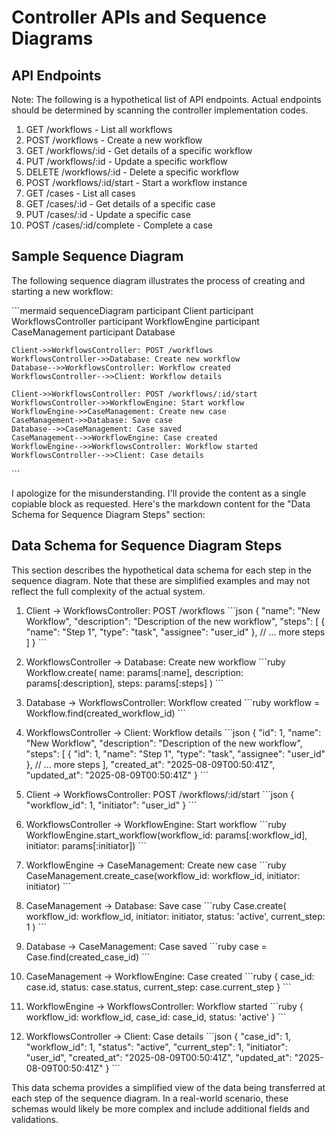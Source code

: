 # Controller APIs and Sequence Diagrams

## API Endpoints

Note: The following is a hypothetical list of API endpoints. Actual endpoints should be determined by scanning the controller implementation codes.

1. GET /workflows - List all workflows
2. POST /workflows - Create a new workflow
3. GET /workflows/:id - Get details of a specific workflow
4. PUT /workflows/:id - Update a specific workflow
5. DELETE /workflows/:id - Delete a specific workflow
6. POST /workflows/:id/start - Start a workflow instance
7. GET /cases - List all cases
8. GET /cases/:id - Get details of a specific case
9. PUT /cases/:id - Update a specific case
10. POST /cases/:id/complete - Complete a case

## Sample Sequence Diagram

The following sequence diagram illustrates the process of creating and starting a new workflow:

\`\`\`mermaid
sequenceDiagram
    participant Client
    participant WorkflowsController
    participant WorkflowEngine
    participant CaseManagement
    participant Database

    Client->>WorkflowsController: POST /workflows
    WorkflowsController->>Database: Create new workflow
    Database-->>WorkflowsController: Workflow created
    WorkflowsController-->>Client: Workflow details

    Client->>WorkflowsController: POST /workflows/:id/start
    WorkflowsController->>WorkflowEngine: Start workflow
    WorkflowEngine->>CaseManagement: Create new case
    CaseManagement->>Database: Save case
    Database-->>CaseManagement: Case saved
    CaseManagement-->>WorkflowEngine: Case created
    WorkflowEngine-->>WorkflowsController: Workflow started
    WorkflowsController-->>Client: Case details
\`\`\`

I apologize for the misunderstanding. I'll provide the content as a single copiable block as requested. Here's the markdown content for the "Data Schema for Sequence Diagram Steps" section:


## Data Schema for Sequence Diagram Steps

This section describes the hypothetical data schema for each step in the sequence diagram. Note that these are simplified examples and may not reflect the full complexity of the actual system.

1. Client -> WorkflowsController: POST /workflows
   \`\`\`json
   {
     "name": "New Workflow",
     "description": "Description of the new workflow",
     "steps": [
       {
         "name": "Step 1",
         "type": "task",
         "assignee": "user_id"
       },
       // ... more steps
     ]
   }
   \`\`\`

2. WorkflowsController -> Database: Create new workflow
   \`\`\`ruby
   Workflow.create(
     name: params[:name],
     description: params[:description],
     steps: params[:steps]
   )
   \`\`\`

3. Database -> WorkflowsController: Workflow created
   \`\`\`ruby
   workflow = Workflow.find(created_workflow_id)
   \`\`\`

4. WorkflowsController -> Client: Workflow details
   \`\`\`json
   {
     "id": 1,
     "name": "New Workflow",
     "description": "Description of the new workflow",
     "steps": [
       {
         "id": 1,
         "name": "Step 1",
         "type": "task",
         "assignee": "user_id"
       },
       // ... more steps
     ],
     "created_at": "2025-08-09T00:50:41Z",
     "updated_at": "2025-08-09T00:50:41Z"
   }
   \`\`\`

5. Client -> WorkflowsController: POST /workflows/:id/start
   \`\`\`json
   {
     "workflow_id": 1,
     "initiator": "user_id"
   }
   \`\`\`

6. WorkflowsController -> WorkflowEngine: Start workflow
   \`\`\`ruby
   WorkflowEngine.start_workflow(workflow_id: params[:workflow_id], initiator: params[:initiator])
   \`\`\`

7. WorkflowEngine -> CaseManagement: Create new case
   \`\`\`ruby
   CaseManagement.create_case(workflow_id: workflow_id, initiator: initiator)
   \`\`\`

8. CaseManagement -> Database: Save case
   \`\`\`ruby
   Case.create(
     workflow_id: workflow_id,
     initiator: initiator,
     status: 'active',
     current_step: 1
   )
   \`\`\`

9. Database -> CaseManagement: Case saved
   \`\`\`ruby
   case = Case.find(created_case_id)
   \`\`\`

10. CaseManagement -> WorkflowEngine: Case created
    \`\`\`ruby
    { case_id: case.id, status: case.status, current_step: case.current_step }
    \`\`\`

11. WorkflowEngine -> WorkflowsController: Workflow started
    \`\`\`ruby
    { workflow_id: workflow_id, case_id: case_id, status: 'active' }
    \`\`\`

12. WorkflowsController -> Client: Case details
    \`\`\`json
    {
      "case_id": 1,
      "workflow_id": 1,
      "status": "active",
      "current_step": 1,
      "initiator": "user_id",
      "created_at": "2025-08-09T00:50:41Z",
      "updated_at": "2025-08-09T00:50:41Z"
    }
    \`\`\`

This data schema provides a simplified view of the data being transferred at each step of the sequence diagram. In a real-world scenario, these schemas would likely be more complex and include additional fields and validations.

